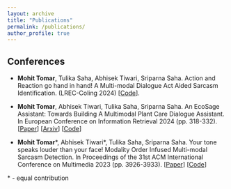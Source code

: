 ```yaml
---
layout: archive
title: "Publications"
permalink: /publications/
author_profile: true
---
```


<!-- For recent publications please refer to my [Google Scholar's page](). -->

## Conferences

* **Mohit Tomar**, Tulika Saha, Abhisek Tiwari, Sriparna Saha. Action and Reaction go hand in hand! A Multi-modal Dialogue Act Aided Sarcasm Identification. (LREC-Coling 2024) \[[Code](https://github.com/mohit2b/MM-SARDAC)\].

* **Mohit Tomar**, Abhisek Tiwari, Tulika Saha, Sriparna Saha. An EcoSage Assistant: Towards Building A Multimodal Plant Care Dialogue Assistant. In European Conference on Information Retrieval 2024 (pp. 318-332). \[[Paper](https://link.springer.com/chapter/10.1007/978-3-031-56060-6_21)\] \[[Arxiv](https://arxiv.org/abs/2401.06807)\] \[[Code](https://github.com/mohit2b/EcoSage)\]

* **Mohit Tomar**\*, Abhisek Tiwari\*, Tulika Saha, Sriparna Saha. Your tone speaks louder than your face! Modality Order Infused Multi-modal Sarcasm Detection. In Proceedings of the 31st ACM International Conference on Multimedia 2023 (pp. 3926-3933). \[[Paper](https://dl.acm.org/doi/10.1145/3581783.3612528)\] \[[Code](https://github.com/mohit2b/MO-Sarcation)\]

<!-- ## Journal

* **Mohit Tomar**\*, Abhisek Tiwari\*, Sriparna Saha. Towards Knowledge-Infused Automated Disease Diagnosis Assistant (Scientific Reports 2024). -->

<!-- ## Under Review

* **Mohit Tomar**, Tulika Saha, Abhisek Tiwari, Sriparna Saha. Action and Reaction go hand in hand! A Multi-modal Dialogue Act Aided Sarcasm Identification.
-->

\* - equal contribution




